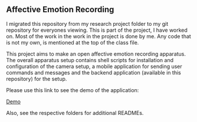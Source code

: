 ## Affective Emotion Recording

I migrated this repository from my research project folder to my git repository for everyones viewing. This is part of the project, I have worked on. Most of the work in the work in the project is done by me. Any code that is not my own, is mentioned at the top of the class file. 

This project aims to make an open affective emotion recording apparatus. The overall apparatus setup contains shell scripts for installation and configuration of the camera setup, a mobile application for sending user commands and messages and the backend application (available in this repository) for the setup. 


Please use this link to see the demo of the application: 

[Demo](https://www.youtube.com/watch?v=dreXAZYrZIU)
 
Also, see the respective folders for additional READMEs.
